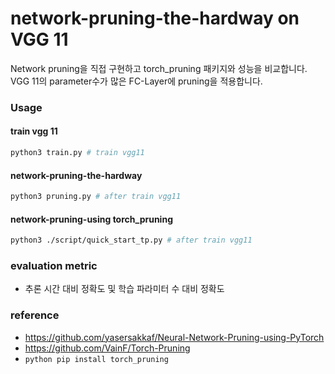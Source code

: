 # network-pruning-the-hardway on VGG 11
Network pruning을 직접 구현하고 torch_pruning 패키지와 성능을 비교합니다. <br/>
VGG 11의 parameter수가 많은 FC-Layer에 pruning을 적용합니다. 

### Usage
#### train vgg 11
```bash
python3 train.py # train vgg11
```
#### network-pruning-the-hardway
```bash
python3 pruning.py # after train vgg11
```
#### network-pruning-using torch_pruning
```bash
python3 ./script/quick_start_tp.py # after train vgg11
```

### evaluation metric
-  추론 시간 대비 정확도 및 학습 파라미터 수 대비 정확도

### reference 
- https://github.com/yasersakkaf/Neural-Network-Pruning-using-PyTorch
- https://github.com/VainF/Torch-Pruning
- ```python pip install torch_pruning ```
